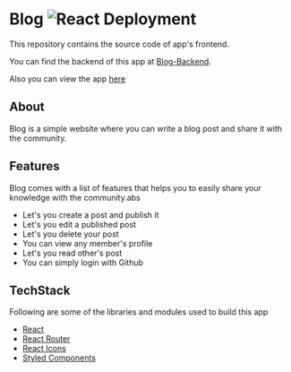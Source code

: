 # Blog ![React Deployment](https://github.com/sukhiboi/blog-frontend/workflows/build/badge.svg)

This repository contains the source code of app's frontend.

You can find the backend of this app at [Blog-Backend](https://github.com/sukhiboi/blog-backend).

Also you can view the app [here](https://knowledge-house.herokuapp.com/)

## About

Blog is a simple website where you can write a blog post and share it with the community.

## Features

Blog comes with a list of features that helps you to easily share your knowledge with the community.abs

- Let's you create a post and publish it
- Let's you edit a published post
- Let's you delete your post
- You can view any member's profile
- Let's you read other's post
- You can simply login with Github

## TechStack

Following are some of the libraries and modules used to build this app

- [React](https://reactjs.org/)
- [React Router](https://reactrouter.com/)
- [React Icons](https://react-icons.github.io/react-icons/)
- [Styled Components](https://styled-components.com/)
  